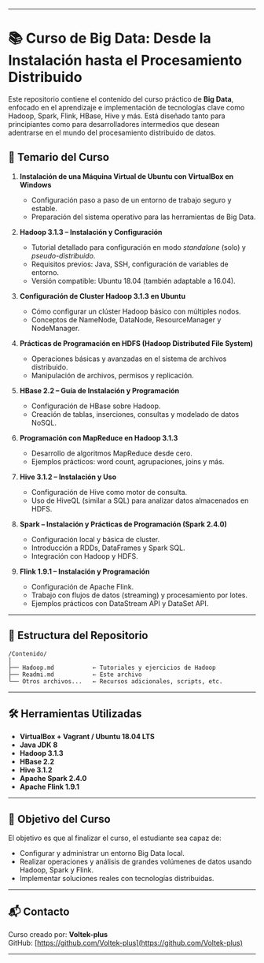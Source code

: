 
---

# 📚 Curso de Big Data: Desde la Instalación hasta el Procesamiento Distribuido

Este repositorio contiene el contenido del curso práctico de **Big Data**, enfocado en el aprendizaje e implementación de tecnologías clave como Hadoop, Spark, Flink, HBase, Hive y más. Está diseñado tanto para principiantes como para desarrolladores intermedios que desean adentrarse en el mundo del procesamiento distribuido de datos.

## 🧩 Temario del Curso

1. **Instalación de una Máquina Virtual de Ubuntu con VirtualBox en Windows**
   - Configuración paso a paso de un entorno de trabajo seguro y estable.
   - Preparación del sistema operativo para las herramientas de Big Data.

2. **Hadoop 3.1.3 – Instalación y Configuración**
   - Tutorial detallado para configuración en modo *standalone* (solo) y *pseudo-distribuido*.
   - Requisitos previos: Java, SSH, configuración de variables de entorno.
   - Versión compatible: Ubuntu 18.04 (también adaptable a 16.04).

3. **Configuración de Cluster Hadoop 3.1.3 en Ubuntu**
   - Cómo configurar un clúster Hadoop básico con múltiples nodos.
   - Conceptos de NameNode, DataNode, ResourceManager y NodeManager.

4. **Prácticas de Programación en HDFS (Hadoop Distributed File System)**
   - Operaciones básicas y avanzadas en el sistema de archivos distribuido.
   - Manipulación de archivos, permisos y replicación.

5. **HBase 2.2 – Guía de Instalación y Programación**
   - Configuración de HBase sobre Hadoop.
   - Creación de tablas, inserciones, consultas y modelado de datos NoSQL.

6. **Programación con MapReduce en Hadoop 3.1.3**
   - Desarrollo de algoritmos MapReduce desde cero.
   - Ejemplos prácticos: word count, agrupaciones, joins y más.

7. **Hive 3.1.2 – Instalación y Uso**
   - Configuración de Hive como motor de consulta.
   - Uso de HiveQL (similar a SQL) para analizar datos almacenados en HDFS.

8. **Spark – Instalación y Prácticas de Programación (Spark 2.4.0)**
   - Configuración local y básica de cluster.
   - Introducción a RDDs, DataFrames y Spark SQL.
   - Integración con Hadoop y HDFS.

9. **Flink 1.9.1 – Instalación y Programación**
   - Configuración de Apache Flink.
   - Trabajo con flujos de datos (streaming) y procesamiento por lotes.
   - Ejemplos prácticos con DataStream API y DataSet API.

---

## 📁 Estructura del Repositorio

```
/Contenido/
│
├── Hadoop.md           ← Tutoriales y ejercicios de Hadoop
├── Readmi.md           ← Este archivo
└── Otros archivos...   ← Recursos adicionales, scripts, etc.
```

---

## 🛠️ Herramientas Utilizadas

- **VirtualBox + Vagrant / Ubuntu 18.04 LTS**
- **Java JDK 8**
- **Hadoop 3.1.3**
- **HBase 2.2**
- **Hive 3.1.2**
- **Apache Spark 2.4.0**
- **Apache Flink 1.9.1**

---

## 📘 Objetivo del Curso

El objetivo es que al finalizar el curso, el estudiante sea capaz de:
- Configurar y administrar un entorno Big Data local.
- Realizar operaciones y análisis de grandes volúmenes de datos usando Hadoop, Spark y Flink.
- Implementar soluciones reales con tecnologías distribuidas.

---

## 📬 Contacto

Curso creado por: **Voltek-plus**  
GitHub: [https://github.com/Voltek-plus](https://github.com/Voltek-plus)

---
